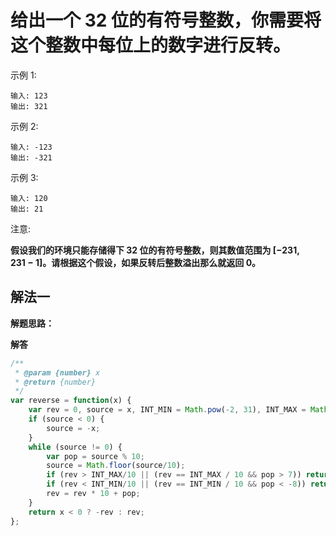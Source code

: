 # 给出一个 32 位的有符号整数，你需要将这个整数中每位上的数字进行反转。

示例 1:
```
输入: 123
输出: 321
```
示例 2:
```
输入: -123
输出: -321
```
示例 3:
```
输入: 120
输出: 21
```
注意:

**假设我们的环境只能存储得下 32 位的有符号整数，则其数值范围为 [−231,  231 − 1]。请根据这个假设，如果反转后整数溢出那么就返回 0。**

## 解法一
**解题思路：**

**解答**

```javascript
/**
 * @param {number} x
 * @return {number}
 */
var reverse = function(x) {
    var rev = 0, source = x, INT_MIN = Math.pow(-2, 31), INT_MAX = Math.pow(2, 31) - 1;
    if (source < 0) {
        source = -x;
    }
    while (source != 0) {
        var pop = source % 10;
        source = Math.floor(source/10);
        if (rev > INT_MAX/10 || (rev == INT_MAX / 10 && pop > 7)) return 0;
        if (rev < INT_MIN/10 || (rev == INT_MIN / 10 && pop < -8)) return 0;
        rev = rev * 10 + pop;
    }
    return x < 0 ? -rev : rev;
};
```